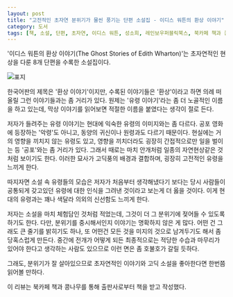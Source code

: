 ```yaml
---
layout: post
title: "고전적인 초자연 분위기가 물씬 풍기는 단편 소설집 - 이디스 워튼의 환상 이야기"
category: 도서
tags: [책, 소설, 단편, 초자연, 이디스 워튼, 성소희, 레인보우퍼블릭북스, 북카페 책과 콩나무, 서평]
---
```


'이디스 워튼의 환상 이야기(The Ghost Stories of Edith Wharton)'는
초자연적인 현상을 다룬 8개 단편을 수록한 소설집이다.

![표지](https://images2.imgbox.com/6c/e1/CKw6jAUc_o.jpg)

한국어판의 제목은 '환상 이야기'이지만,
수록된 이야기들은 '환상'이라고 하면 의례 떠올릴 그런 이야기들과는 좀 거리가 있다.
원제는 '유령 이야기'라는 좀 더 노골적인 이름을 하고 있는데,
막상 이야기를 읽어보면 적절한 이름을 붙였다는 생각이 절로 든다.

저자가 들려주는 유령 이야기는 현대에 익숙한 유령의 이미지와는 좀 다르다.
공포 영화에 등장하는 '악령'도 아니고,
동양의 귀신이나 원령과도 다르기 때문이다.
현실에는 거의 영향을 끼치지 않는 유령도 있고,
영향을 끼치더라도 굉장히 간접적으로만 일을 벌이는 등 '공포'와는 좀 거리가 있다.
그래서 때로는 마치 안개처럼 일종의 자연현상같은 것처럼 보이기도 한다.
이러한 묘사가 고딕풍의 배경과 결합하며, 굉장히 고전적인 유령을 느끼게 한다.

따지자면 소설 속 유령들의 모습은 저자가 처음부터 생각해냈다기 보다는
당시 사람들이 공통되게 갖고있던 유령에 대한 인식을 그려낸 것이라고 보는게 더 옳을 것이다.
이게 현대의 유령과는 꽤나 색달라 의외의 신선함도 느끼게 한다.

저자는 소설을 마치 체험담인 것처럼 적었는데,
그것이 더 그 분위기에 젖어들 수 있도록 하기도 한다.
다만, 분위기를 중시해서인지 이야기는 명확하지 않은 게 많다.
어떤 건 그래도 큰 줄기를 밝히기도 하나,
또 어떤건 모든 것을 미지의 것으로 남겨두기도 해서 좀 당혹스럽게 만든다.
중간에 전개가 어떻게 되든 최종적으로는 적당한 수습과 마무리가 있어야 한다고 생각하는 사람도 있으므로
이런 면은 좀 호불호가 갈릴 듯하다.

그래도, 분위기가 잘 살아있으므로 초자연적인 이야기와 고딕 소설을 좋아한다면 한번쯤 읽어볼 만하다.



<div class="im im-info">
이 리뷰는 북카페 책과 콩나무를 통해 출판사로부터 책을 받고 작성했다.
</div>

